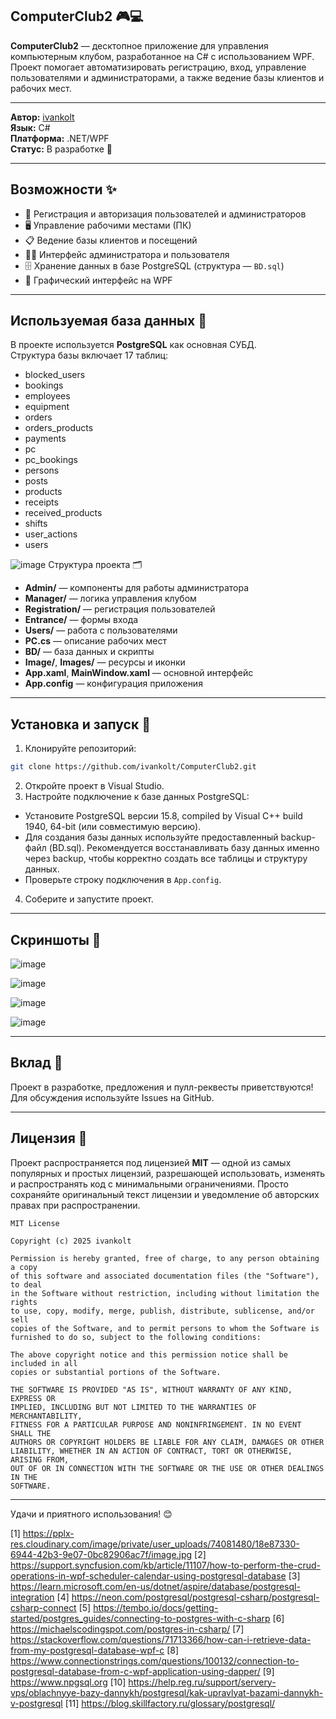 ## ComputerClub2 🎮💻

**ComputerClub2** — десктопное приложение для управления компьютерным клубом, разработанное на C# с использованием WPF. Проект помогает автоматизировать регистрацию, вход, управление пользователями и администраторами, а также ведение базы клиентов и рабочих мест.

---

**Автор:** [ivankolt](https://github.com/ivankolt)  
**Язык:** C#  
**Платформа:** .NET/WPF  
**Статус:** В разработке 🚧

---

## Возможности ✨

- 🔐 Регистрация и авторизация пользователей и администраторов  
- 🖥️ Управление рабочими местами (ПК)  
- 📋 Ведение базы клиентов и посещений  
- 🧑‍💼 Интерфейс администратора и пользователя  
- 🗄️ Хранение данных в базе PostgreSQL (структура — `BD.sql`)  
- 🎨 Графический интерфейс на WPF  

---

## Используемая база данных 🐘

В проекте используется **PostgreSQL** как основная СУБД.  
Структура базы включает 17 таблиц:

- blocked_users
- bookings
- employees
- equipment
- orders
- orders_products
- payments
- pc
- pc_bookings
- persons
- posts
- products
- receipts
- received_products
- shifts
- user_actions
- users

![image](https://github.com/user-attachments/assets/34aafdd0-4be2-4fd1-82f9-c20b5bb5e9f5) Структура проекта 🗂️

- **Admin/** — компоненты для работы администратора
- **Manager/** — логика управления клубом
- **Registration/** — регистрация пользователей
- **Entrance/** — формы входа
- **Users/** — работа с пользователями
- **PC.cs** — описание рабочих мест
- **BD/** — база данных и скрипты
- **Image/**, **Images/** — ресурсы и иконки
- **App.xaml**, **MainWindow.xaml** — основной интерфейс
- **App.config** — конфигурация приложения

---

## Установка и запуск 🚀

1. Клонируйте репозиторий:
```bash
git clone https://github.com/ivankolt/ComputerClub2.git
```
2. Откройте проект в Visual Studio.
3. Настройте подключение к базе данных PostgreSQL:
- Установите PostgreSQL версии 15.8, compiled by Visual C++ build 1940, 64-bit (или совместимую версию).
- Для создания базы данных используйте предоставленный backup-файл (BD.sql). Рекомендуется восстанавливать базу данных именно через backup, чтобы корректно создать все таблицы и структуру данных.
- Проверьте строку подключения в `App.config`.
4. Соберите и запустите проект.

---

## Скриншоты 📸

![image](https://github.com/user-attachments/assets/a644a0b7-3118-4167-8980-a727046c15be)


![image](https://github.com/user-attachments/assets/d925c5cb-fb79-4e61-9dc8-b883d17f79c9)


![image](https://github.com/user-attachments/assets/669c39c3-24d9-40f4-957e-adb744545b7a)


![image](https://github.com/user-attachments/assets/6f044c2e-715e-4101-ae6b-38fe47b73a49)

---

## Вклад 🤝

Проект в разработке, предложения и пулл-реквесты приветствуются!  
Для обсуждения используйте Issues на GitHub.

---

## Лицензия 📄

Проект распространяется под лицензией **MIT** — одной из самых популярных и простых лицензий, разрешающей использовать, изменять и распространять код с минимальными ограничениями. Просто сохраняйте оригинальный текст лицензии и уведомление об авторских правах при распространении.

```
MIT License

Copyright (c) 2025 ivankolt

Permission is hereby granted, free of charge, to any person obtaining a copy
of this software and associated documentation files (the "Software"), to deal
in the Software without restriction, including without limitation the rights
to use, copy, modify, merge, publish, distribute, sublicense, and/or sell
copies of the Software, and to permit persons to whom the Software is
furnished to do so, subject to the following conditions:

The above copyright notice and this permission notice shall be included in all
copies or substantial portions of the Software.

THE SOFTWARE IS PROVIDED "AS IS", WITHOUT WARRANTY OF ANY KIND, EXPRESS OR
IMPLIED, INCLUDING BUT NOT LIMITED TO THE WARRANTIES OF MERCHANTABILITY,
FITNESS FOR A PARTICULAR PURPOSE AND NONINFRINGEMENT. IN NO EVENT SHALL THE
AUTHORS OR COPYRIGHT HOLDERS BE LIABLE FOR ANY CLAIM, DAMAGES OR OTHER
LIABILITY, WHETHER IN AN ACTION OF CONTRACT, TORT OR OTHERWISE, ARISING FROM,
OUT OF OR IN CONNECTION WITH THE SOFTWARE OR THE USE OR OTHER DEALINGS IN THE
SOFTWARE.
```

---

Удачи и приятного использования! 😊

[1] https://pplx-res.cloudinary.com/image/private/user_uploads/74081480/18e87330-6944-42b3-9e07-0bc82906ac7f/image.jpg
[2] https://support.syncfusion.com/kb/article/11107/how-to-perform-the-crud-operations-in-wpf-scheduler-calendar-using-postgresql-database
[3] https://learn.microsoft.com/en-us/dotnet/aspire/database/postgresql-integration
[4] https://neon.com/postgresql/postgresql-csharp/postgresql-csharp-connect
[5] https://tembo.io/docs/getting-started/postgres_guides/connecting-to-postgres-with-c-sharp
[6] https://michaelscodingspot.com/postgres-in-csharp/
[7] https://stackoverflow.com/questions/71713366/how-can-i-retrieve-data-from-my-postgresql-database-wpf-c
[8] https://www.connectionstrings.com/questions/100132/connection-to-postgresql-database-from-c-wpf-application-using-dapper/
[9] https://www.npgsql.org
[10] https://help.reg.ru/support/servery-vps/oblachnyye-bazy-dannykh/postgresql/kak-upravlyat-bazami-dannykh-v-postgresql
[11] https://blog.skillfactory.ru/glossary/postgresql/
